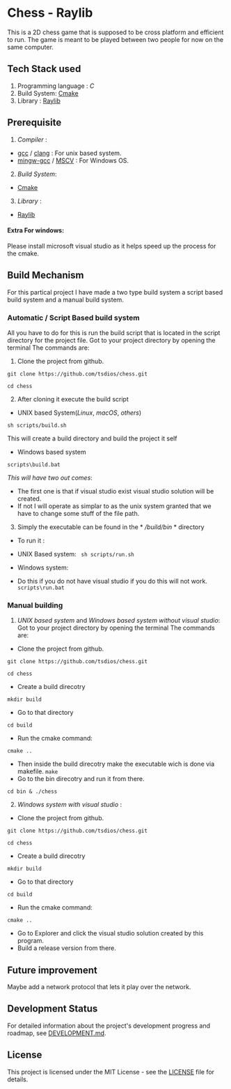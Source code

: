# Chess - Raylib

This is a 2D chess game that is supposed to be cross platform and efficient to run. 
The game is meant to be played between two people for now on the same computer.

## Tech Stack used 
1. Programming language : *C*
2. Build System: [Cmake](https://cmake.org/)
3. Library : [Raylib](https://www.raylib.com/)

## Prerequisite
1. *Compiler*  : 
-  [gcc](https://gcc.gnu.org/)  / [clang](https://releases.llvm.org/download.html) : For unix based system.
-  [mingw-gcc](https://sourceforge.net/projects/mingw-w64/)  / [MSCV](https://learn.microsoft.com/en-us/cpp/build/reference/compiler-options?view=msvc-170) : For Windows OS.
2. *Build System*: 
- [Cmake](https://cmake.org/)
3. *Library* : 
- [Raylib](https://www.raylib.com/)

#### Extra For windows:
Please install microsoft visual studio as it helps speed up the process for the cmake.

## Build  Mechanism

For this partical project I have made a two type build system a script based build system and a manual build system.

### Automatic / Script Based build system

All you have to do for this is run the build script that is located in the script directory for the project file.
Got to your project directory by opening the terminal
The commands are:

1. Clone the project from github.
```
git clone https://github.com/tsdios/chess.git 
 ```
```
cd chess
```
2. After cloning it execute the build script

- UNIX based System(*Linux*, *macOS*, *others*)
```
sh scripts/build.sh
```
This will create a build directory and build the project it self

- Windows based system
```
scripts\build.bat
```
*This will have two out comes*:
- The first one is that if visual studio exist visual studio solution will be created.
- If not I will operate as simplar to as the unix system granted that we have to change some stuff of the file path.

3. Simply the executable can be found in the * */build/bin* * directory
- To run it :

 * UNIX Based system: 
``` sh scripts/run.sh```

 * Windows system: 
 - Do this if you do not have visual studio if you do this will not work. 
``` scripts\run.bat```
### Manual building 

1. *UNIX based system* and *Windows based system without visual studio*: 
Got to your project directory by opening the terminal
The commands are:

- Clone the project from github.
```
git clone https://github.com/tsdios/chess.git 

```
```
cd chess
```
- Create a build direcotry 
```
mkdir build
```
- Go to that directory
```
cd build
```
- Run the cmake command:
```
cmake ..
```
- Then inside the build direcotry make the executable wich is done via makefile.
``
make
``
- Go to the bin direcotry and run it from there.
```
cd bin & ./chess
```
2. *Windows system with visual studio* :

- Clone the project from github.
```
git clone https://github.com/tsdios/chess.git 

```
```
cd chess
```
- Create a build direcotry 
```
mkdir build
```
- Go to that directory
```
cd build
```
- Run the cmake command:
```
cmake ..
```
- Go to Explorer and click the visual studio solution created by this program.
- Build a release version from there.


## Future improvement
Maybe add a network protocol that lets it play over the network.

## Development Status
For detailed information about the project's development progress and roadmap, see [DEVELOPMENT.md](DEVELOPMENT.md).

## License
This project is licensed under the MIT License - see the [LICENSE](LICENSE) file for details.

